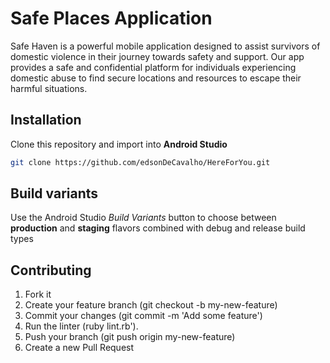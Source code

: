 # Safe Places Application

Safe Haven is a powerful mobile application designed to assist survivors of domestic violence in their journey towards safety and support. Our app provides a safe and confidential platform for individuals experiencing domestic abuse to find secure locations and resources to escape their harmful situations.

## Installation
Clone this repository and import into **Android Studio**
```bash
git clone https://github.com/edsonDeCavalho/HereForYou.git
```


## Build variants
Use the Android Studio *Build Variants* button to choose between **production** and **staging** flavors combined with debug and release build types





## Contributing

1. Fork it
2. Create your feature branch (git checkout -b my-new-feature)
3. Commit your changes (git commit -m 'Add some feature')
4. Run the linter (ruby lint.rb').
5. Push your branch (git push origin my-new-feature)
6. Create a new Pull Request
